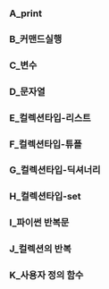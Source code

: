 ### A_print
### B_커맨드실행
### C_변수
### D_문자열
### E_컬렉션타입-리스트
### F_컬렉션타입-튜플
### G_컬렉션타입-딕셔너리
### H_컬렉션타입-set
### I_파이썬 반복문
### J_컬렉션의 반복
### K_사용자 정의 함수

